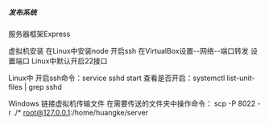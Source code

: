 ##### 发布系统
  服务器框架Express

  虚拟机安装
  在Linux中安装node
  开启ssh
  在VirtualBox设置--网络--端口转发 设置端口
  Linux中默认开启22接口

  Linux中
  开启ssh命令：service sshd start
  查看是否开启：systemctl list-unit-files | grep sshd

  Windows 链接虚拟机传输文件
  在需要传送的文件夹中操作命令：
    scp -P 8022 -r ./* root@127.0.0.1:/home/huangke/server